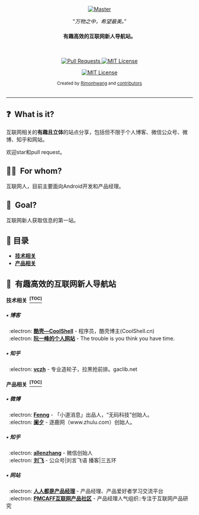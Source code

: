 <p align="center">
  <a href="https://github.com/trimstray/the-book-of-secret-knowledge">
    <img src="https://cdn.jsdelivr.net/gh/RimonHwang/CDN@latest/img/index_img.jpg" alt="Master">
  </a>
</p>

<p align="center">“<i>万物之中，希望最美。</i>”</p>
<h4 align="center">有趣高效的互联网新人导航站。</h4>
<br>

<p align="center">
  <a href="https://github.com/RimonHwang/developer-product-manager-nav/pulls">
    <img src="https://img.shields.io/badge/PRs-welcome-brightgreen.svg?longCache=true" alt="Pull Requests">
  </a>
  <a href="LICENSE.md">
    <img src="https://img.shields.io/badge/License-MIT-lightgrey.svg?longCache=true" alt="MIT License">
  </a>
</p>

<p align="center">
  <a href="https://weibo.com/rimonhwanghlm">
    <img src="https://img.shields.io/badge/微博关注我-@独立明月夜-orange.svg?longCache=true"  alt="MIT License">
  </a>
</p>

<div align="center">
  <sub>Created by
  <a href="https://twitter.com/Rimonhwang">Rimonhwang</a> and
  <a href="https://github.com/RimonHwang/developer-product-manager-nav/graphs/contributors">contributors</a>
</div>

<br>

***

## :question: &nbsp;What is it?

互联网相关的**有趣且立体**的站点分享，包括但不限于个人博客、微信公众号、微博、知乎和网站。

欢迎star和pull request。

## :woman_technologist: &nbsp;For whom?

互联网人，目前主要面向Android开发和产品经理。

## :dart: &nbsp;Goal?

互联网新人获取信息的第一站。

## :bookmark_tabs: 目录

- **[技术相关](#技术相关-toc)**
- **[产品相关](#产品相关-toc)**

## :dart: &nbsp;有趣高效的互联网新人导航站

#### 技术相关 &nbsp;[<sup>[TOC]</sup>](#anger-table-of-contents)

##### :black_small_square: 博客

<p>
&nbsp;&nbsp;:electron: <a href="https://coolshell.cn/"><b>酷壳—CoolShell</b></a> - 程序员，酷壳博主(CoolShell.cn)<br>
&nbsp;&nbsp;:electron: <a href="http://www.ruanyifeng.com/"><b>阮一峰的个人网站</b></a> - The trouble is you think you have time.<br>
</p>

##### :black_small_square: 知乎

<p>
&nbsp;&nbsp;:electron: <a href="https://www.zhihu.com/people/excited-vczh"><b>vczh</b></a> - 专业造轮子，拉黑抢前排。gaclib.net<br>
</p>

#### 产品相关 &nbsp;[<sup>[TOC]</sup>](#anger-table-of-contents)

##### :black_small_square: 微博

<p>
&nbsp;&nbsp;:electron: <a href="https://weibo.com/fenng"><b>Fenng</b></a> - 「小道消息」出品人，“无码科技”创始人。<br>
&nbsp;&nbsp;:electron: <a href="https://weibo.com/foxshuo"><b>阑夕</b></a> - 逐鹿网（www.zhulu.com）创始人。<br>
</p>

##### :black_small_square: 知乎

<p>
&nbsp;&nbsp;:electron: <a href="https://www.zhihu.com/people/allenzhang/"><b>allenzhang</b></a> - 微信创始人<br>
&nbsp;&nbsp;:electron: <a href="https://www.zhihu.com/people/laufei/"><b>刘飞</b></a> - 公众号|刘言飞语 播客|三五环<br>
</p>

##### :black_small_square: 网站

<p>
&nbsp;&nbsp;:electron: <a href="http://www.woshipm.com/"><b>人人都是产品经理</b></a> - 产品经理、产品爱好者学习交流平台<br>
&nbsp;&nbsp;:electron: <a href="https://coffee.pmcaff.com/"><b>PMCAFF互联网产品社区</b></a> - 产品经理人气组织::专注于互联网产品研究<br>
</p>